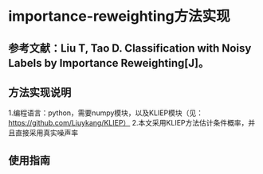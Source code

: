 # importance-reweighting方法实现
## 参考文献：Liu T, Tao D. Classification with Noisy Labels by Importance Reweighting[J]。
## 方法实现说明
1.编程语言：python，需要numpy模块，以及KLIEP模块（见：https://github.com/Liuykang/KLIEP）
2.本文采用KLIEP方法估计条件概率，并且直接采用真实噪声率
## 使用指南
